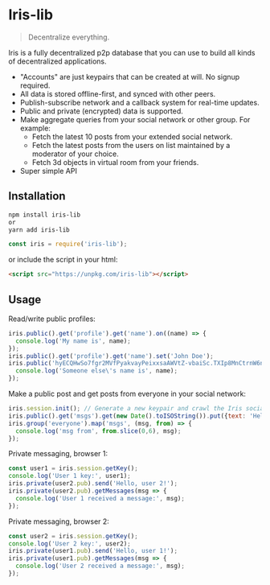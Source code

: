 # Iris-lib
> Decentralize everything.

Iris is a fully decentralized p2p database that you can use to build all kinds of decentralized applications.

* "Accounts" are just keypairs that can be created at will. No signup required.
* All data is stored offline-first, and synced with other peers.
* Publish-subscribe network and a callback system for real-time updates.
* Public and private (encrypted) data is supported.
* Make aggregate queries from your social network or other group. For example:
  - Fetch the latest 10 posts from your extended social network.
  - Fetch the latest posts from the users on list maintained by a moderator of your choice.
  - Fetch 3d objects in virtual room from your friends.
* Super simple API

## Installation

```sh
npm install iris-lib
or
yarn add iris-lib
```

```js
const iris = require('iris-lib');
```

or include the script in your html:

```html
<script src="https://unpkg.com/iris-lib"></script>
```

## Usage

Read/write public profiles:
```js
iris.public().get('profile').get('name').on((name) => {
  console.log('My name is', name);
});
iris.public().get('profile').get('name').set('John Doe');
iris.public('hyECQHwSo7fgr2MVfPyakvayPeixxsaAWVtZ-vbaiSc.TXIp8MnCtrnW6n2MrYquWPcc-DTmZzMBmc2yaGv9gIU').get('profile').get('name').on((name) => {
  console.log('Someone else\'s name is', name);
});
```

Make a public post and get posts from everyone in your social network:
```js
iris.session.init(); // Generate a new keypair and crawl the Iris social network using a default entry point.
iris.public().get('msgs').get(new Date().toISOString()).put({text: 'Hello world!'});
iris.group('everyone').map('msgs', (msg, from) => {
  console.log('msg from', from.slice(0,6), msg);
});
```

Private messaging, browser 1:
```js
const user1 = iris.session.getKey();
console.log('User 1 key:', user1);
iris.private(user2.pub).send('Hello, user 2!');
iris.private(user2.pub).getMessages(msg => {
  console.log('User 1 received a message:', msg);
});
```

Private messaging, browser 2:
```js
const user2 = iris.session.getKey();
console.log('User 2 key:', user2);
iris.private(user1.pub).send('Hello, user 1!');
iris.private(user1.pub).getMessages(msg => {
  console.log('User 2 received a message:', msg);
});
```